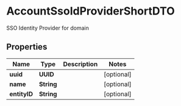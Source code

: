 

# AccountSsoIdProviderShortDTO

SSO Identity Provider for domain

## Properties

| Name | Type | Description | Notes |
|------------ | ------------- | ------------- | -------------|
|**uuid** | **UUID** |  |  [optional] |
|**name** | **String** |  |  [optional] |
|**entityID** | **String** |  |  [optional] |




